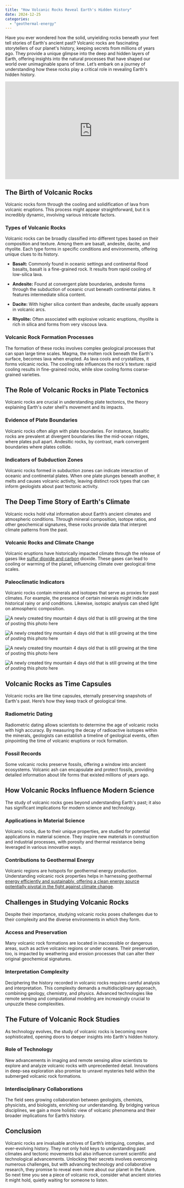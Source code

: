 ```yaml
---
title: "How Volcanic Rocks Reveal Earth's Hidden History"
date: 2024-12-25
categories: 
  - "geothermal-energy"
---
```


Have you ever wondered how the solid, unyielding rocks beneath your feet tell stories of Earth's ancient past? Volcanic rocks are fascinating storytellers of our planet's history, keeping secrets from millions of years ago. They provide a unique glimpse into the deep and hidden layers of Earth, offering insights into the natural processes that have shaped our world over unimaginable spans of time. Let’s embark on a journey of understanding how these rocks play a critical role in revealing Earth's hidden history.

<iframe width="560" height="315" src="https://www.youtube.com/embed/1UwTqXbL5Lo" frameborder="0" allow="accelerometer; autoplay; encrypted-media; gyroscope; picture-in-picture" allowfullscreen></iframe>

  

## The Birth of Volcanic Rocks

Volcanic rocks form through the cooling and solidification of lava from volcanic eruptions. This process might appear straightforward, but it is incredibly dynamic, involving various intricate factors.

### Types of Volcanic Rocks

Volcanic rocks can be broadly classified into different types based on their composition and texture. Among them are basalt, andesite, dacite, and rhyolite. Each type forms in specific conditions and environments, offering unique clues to its history.

- **Basalt:** Commonly found in oceanic settings and continental flood basalts, basalt is a fine-grained rock. It results from rapid cooling of low-silica lava.
    
- **Andesite:** Found at convergent plate boundaries, andesite forms through the subduction of oceanic crust beneath continental plates. It features intermediate silica content.
    
- **Dacite:** With higher silica content than andesite, dacite usually appears in volcanic arcs.
    
- **Rhyolite:** Often associated with explosive volcanic eruptions, rhyolite is rich in silica and forms from very viscous lava.
    

### Volcanic Rock Formation Processes

The formation of these rocks involves complex geological processes that can span large time scales. Magma, the molten rock beneath the Earth's surface, becomes lava when erupted. As lava cools and crystallizes, it forms volcanic rocks. The cooling rate influences the rock's texture: rapid cooling results in fine-grained rocks, while slow cooling forms coarse-grained varieties.

## The Role of Volcanic Rocks in Plate Tectonics

Volcanic rocks are crucial in understanding plate tectonics, the theory explaining Earth's outer shell's movement and its impacts.

### Evidence of Plate Boundaries

Volcanic rocks often align with plate boundaries. For instance, basaltic rocks are prevalent at divergent boundaries like the mid-ocean ridges, where plates pull apart. Andesitic rocks, by contrast, mark convergent boundaries where plates collide.

### Indicators of Subduction Zones

Volcanic rocks formed in subduction zones can indicate interaction of oceanic and continental plates. When one plate plunges beneath another, it melts and causes volcanic activity, leaving distinct rock types that can inform geologists about past tectonic activity.

## The Deep Time Story of Earth's Climate

Volcanic rocks hold vital information about Earth’s ancient climates and atmospheric conditions. Through mineral composition, isotope ratios, and other geochemical signatures, these rocks provide data that interpret climate patterns from the past.

### Volcanic Rocks and Climate Change

Volcanic eruptions have historically impacted climate through the release of gases like [sulfur dioxide and carbon](https://magmamatters.com/the-art-and-science-of-volcano-monitoring/ "The Art and Science of Volcano Monitoring") dioxide. These gases can lead to cooling or warming of the planet, influencing climate over geological time scales.

### Paleoclimatic Indicators

Volcanic rocks contain minerals and isotopes that serve as proxies for past climates. For example, the presence of certain minerals might indicate historical rainy or arid conditions. Likewise, isotopic analysis can shed light on atmospheric composition.

![A newly created tiny mountain 4 days old that is still growing at the time of posting this photo here](images/volcanic-49-683x1024.jpg)

![A newly created tiny mountain 4 days old that is still growing at the time of posting this photo here](images/volcanic-50-683x1024.jpg)

![A newly created tiny mountain 4 days old that is still growing at the time of posting this photo here](images/volcanic-164-683x1024.jpg)

![A newly created tiny mountain 4 days old that is still growing at the time of posting this photo here](images/volcanic-165-683x1024.jpg)

## Volcanic Rocks as Time Capsules

Volcanic rocks are like time capsules, eternally preserving snapshots of Earth's past. Here’s how they keep track of geological time.

### Radiometric Dating

Radiometric dating allows scientists to determine the age of volcanic rocks with high accuracy. By measuring the decay of radioactive isotopes within the minerals, geologists can establish a timeline of geological events, often pinpointing the time of volcanic eruptions or rock formation.

### Fossil Records

Some volcanic rocks preserve fossils, offering a window into ancient ecosystems. Volcanic ash can encapsulate and protect fossils, providing detailed information about life forms that existed millions of years ago.

## How Volcanic Rocks Influence Modern Science

The study of volcanic rocks goes beyond understanding Earth's past; it also has significant implications for modern science and technology.

### Applications in Material Science

Volcanic rocks, due to their unique properties, are studied for potential applications in material science. They inspire new materials in construction and industrial processes, with porosity and thermal resistance being leveraged in various innovative ways.

### Contributions to Geothermal Energy

Volcanic regions are hotspots for geothermal energy production. Understanding volcanic rock properties helps in harnessing geothermal [energy efficiently and sustainably, offering a clean energy source potentially pivotal in the fight against climate change](https://magmamatters.com/geothermal-energy-and-its-volcanic-origins/ "Geothermal Energy and Its Volcanic Origins").

## Challenges in Studying Volcanic Rocks

Despite their importance, studying volcanic rocks poses challenges due to their complexity and the diverse environments in which they form.

### Access and Preservation

Many volcanic rock formations are located in inaccessible or dangerous areas, such as active volcanic regions or under oceans. Their preservation, too, is impacted by weathering and erosion processes that can alter their original geochemical signatures.

### Interpretation Complexity

Deciphering the history recorded in volcanic rocks requires careful analysis and interpretation. This complexity demands a multidisciplinary approach, combining geology, chemistry, and physics. Advanced technologies like remote sensing and computational modeling are increasingly crucial to unpuzzle these complexities.

## The Future of Volcanic Rock Studies

As technology evolves, the study of volcanic rocks is becoming more sophisticated, opening doors to deeper insights into Earth's hidden history.

### Role of Technology

New advancements in imaging and remote sensing allow scientists to explore and analyze volcanic rocks with unprecedented detail. Innovations in deep-sea exploration also promise to unravel mysteries held within the submerged volcanic rock formations.

### Interdisciplinary Collaborations

The field sees growing collaboration between geologists, chemists, physicists, and biologists, enriching our understanding. By bridging various disciplines, we gain a more holistic view of volcanic phenomena and their broader implications for Earth’s history.

## Conclusion

Volcanic rocks are invaluable archives of Earth’s intriguing, complex, and ever-evolving history. They not only hold keys to understanding past climates and tectonic movements but also influence current scientific and technological advancements. Unlocking their secrets involves overcoming numerous challenges, but with advancing technology and collaborative research, they promise to reveal even more about our planet in the future. So next time you see a piece of volcanic rock, consider what ancient stories it might hold, quietly waiting for someone to listen.
